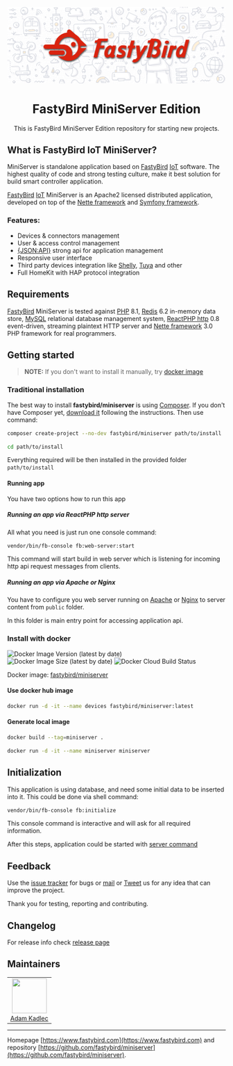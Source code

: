 ![FastyBird MiniServer](docs/assets/fastybird_miniserver_readme.png)

<h1 align="center">FastyBird MiniServer Edition</h1>

<p align="center">This is FastyBird MiniServer Edition repository for starting new projects.</p>

## What is FastyBird IoT MiniServer?

MiniServer is standalone application based on [FastyBird](https://www.fastybird.com) [IoT](https://en.wikipedia.org/wiki/Internet_of_things) software.
The highest quality of code and strong testing culture, make it best solution for build smart controller application.

[FastyBird](https://www.fastybird.com) [IoT](https://en.wikipedia.org/wiki/Internet_of_things) MiniServer is an Apache2 licensed distributed application,
developed on top of the [Nette framework](https://nette.org) and [Symfony framework](https://symfony.com).

### Features:

- Devices & connectors management
- User & access control management
- [{JSON:API}](https://jsonapi.org/) strong api for application management
- Responsive user interface
- Third party devices integration like [Shelly](https://www.shelly.cloud/en-cz), [Tuya](https://www.tuya.com) and other
- Full HomeKit with HAP protocol integration

## Requirements

[FastyBird](https://www.fastybird.com) MiniServer is tested against [PHP](https://www.php.net) 8.1, [Redis](https://redis.io) 6.2 in-memory data store, [MySQL](https://www.mysql.com) relational database management system, [ReactPHP http](https://github.com/reactphp/http) 0.8 event-driven, streaming plaintext HTTP server and [Nette framework](https://nette.org/en/) 3.0 PHP framework for real programmers.

## Getting started

> **NOTE:** If you don't want to install it manually, try [docker image](#install-with-docker)

### Traditional installation

The best way to install **fastybird/miniserver** is using [Composer](https://getcomposer.org/). If you don't have Composer yet, [download it](https://getcomposer.org/download/) following the instructions.
Then use command:

```sh
composer create-project --no-dev fastybird/miniserver path/to/install
```

```sh
cd path/to/install
```

Everything required will be then installed in the provided folder `path/to/install`

#### Running app

You have two options how to run this app

##### Running an app via ReactPHP http server

All what you need is just run one console command:

```sh
vendor/bin/fb-console fb:web-server:start
```

This command will start build in web server which is listening for incoming http api request messages from clients. 

##### Running an app via Apache or Nginx

You have to configure you web server running on [Apache](http://www.apache.org) or [Nginx](https://www.nginx.com) to server content from `public` folder.

In this folder is main entry point for accessing application api.

### Install with docker

![Docker Image Version (latest by date)](https://img.shields.io/docker/v/fastybird/miniserver?style=flat-square)
![Docker Image Size (latest by date)](https://img.shields.io/docker/image-size/fastybird/miniserver?style=flat-square)
![Docker Cloud Build Status](https://img.shields.io/docker/cloud/build/fastybird/miniserver?style=flat-square)

Docker image: [fastybird/miniserver](https://hub.docker.com/r/fastybird/miniserver/)

#### Use docker hub image

```bash
docker run -d -it --name devices fastybird/miniserver:latest
```

#### Generate local image

```bash
docker build --tag=miniserver .
```

```sh
docker run -d -it --name miniserver miniserver
```

## Initialization

This application is using database, and need some initial data to be inserted into it. This could be done via shell command:

```sh
vendor/bin/fb-console fb:initialize
```

This console command is interactive and will ask for all required information.

After this steps, application could be started with [server command](#http-server)

## Feedback

Use the [issue tracker](https://github.com/FastyBird/miniserver/issues) for bugs or [mail](mailto:code@fastybird.com) or [Tweet](https://twitter.com/fastybird) us for any idea that can improve the project.

Thank you for testing, reporting and contributing.

## Changelog

For release info check [release page](https://github.com/FastyBird/miniserver/releases)

## Maintainers

<table>
	<tbody>
		<tr>
			<td align="center">
				<a href="https://github.com/akadlec">
					<img width="80" height="80" src="https://avatars3.githubusercontent.com/u/1866672?s=460&amp;v=4">
				</a>
				<br>
				<a href="https://github.com/akadlec">Adam Kadlec</a>
			</td>
		</tr>
	</tbody>
</table>

***
Homepage [https://www.fastybird.com](https://www.fastybird.com) and repository [https://github.com/fastybird/miniserver](https://github.com/fastybird/miniserver).
